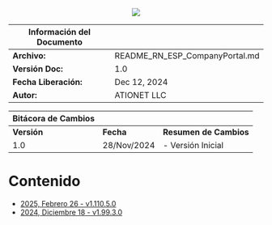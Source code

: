 <p align="center">
  <img src="https://github.com/Ationet/ationetdocs/raw/master/Content/Images/ATIOnetLogo_250x70.png" />
</p>

|**Información del Documento**||
|--- |--- |
|**Archivo:**|README_RN_ESP_CompanyPortal.md|
|**Versión Doc:**|1.0|
|**Fecha Liberación:**|Dec 12, 2024|
|**Autor:**|ATIONET LLC|

|**Bitácora de Cambios**|||
|--- |--- |--- |
|**Versión**|**Fecha**|**Resumen de Cambios**|
|1.0|28/Nov/2024|- Versión Inicial


# Contenido

- [2025, Febrero 26 - v1.110.5.0](Company%20Portal/1.110.5.0_ESP.md)
- [2024, Diciembre 18 - v1.99.3.0](1.99.3.0_ESP.md)
